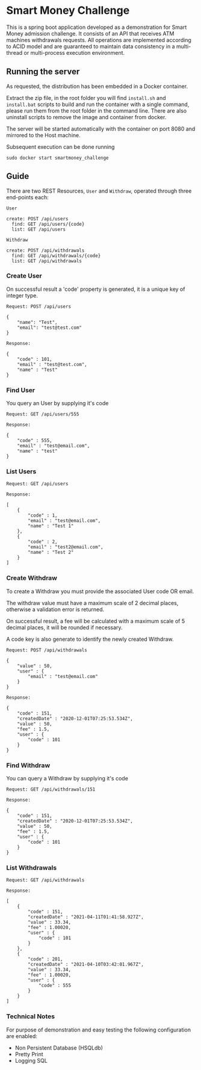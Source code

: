 # Smart Money Challenge

This is a spring boot application developed as a demonstration for Smart Money admission challenge. It consists of an API that receives ATM machines withdrawals requests. All operations are implemented according to ACID model and are guaranteed to maintain data consistency in a multi-thread or multi-process execution environment.

## Running the server

As requested, the distribution has been embedded in a Docker container. 

Extract the zip file, in the root folder you will find `install.sh` and `install.bat` scripts to build and run the container with a single command, please run them from the root folder in the command line. There are also uninstall scripts to remove the image and container from docker.

The server will be started automatically with the container on port 8080 and mirrored to the Host machine. 

Subsequent execution can be done running 

    sudo docker start smartmoney_challenge
    
## Guide

There are two REST Resources, `User` and `Withdraw`, operated through three end-points each:

    User
    
    create:	POST /api/users
      find:	GET /api/users/{code}
      list:	GET /api/users

	Withdraw
	
    create:	POST /api/withdrawals
      find:	GET /api/withdrawals/{code}
      list:	GET /api/withdrawals
      

### Create User 

On successful result a 'code' property is generated, it is a unique key of integer type.

	Request: POST /api/users
	 
    {
    	"name": "Test",
    	"email": "test@test.com"
    }

    Response:
	 
    {
		"code" : 101,
		"email" : "test@test.com",
		"name" : "Test"
	} 

### Find User

You query an User by supplying it's code

    Request: GET /api/users/555

    Response:
    
    {
		"code" : 555,
		"email" : "test@email.com",
		"name" : "test"
	}

### List Users

    Request: GET /api/users

	Response:
	
    [
    	{
			"code" : 1,
			"email" : "test@email.com",
			"name" : "Test 1"
		},
		{
			"code" : 2,
			"email" : "test2@email.com",
			"name" : "Test 2"
		}
	]

### Create Withdraw 

To create a Withdraw you must provide the associated User code OR email.

The withdraw value must have a maximum scale of 2 decimal places, otherwise a validation error is returned.

On successful result, a fee will be calculated with a maximum scale of 5 decimal places, it will be rounded if necessary. 

A code key is also generate to identify the newly created Withdraw.
	
	Request: POST /api/withdrawals
	
	{
		"value" : 50,
		"user" : {
			"email" : "test@email.com"
		}
	}

	Response:
	
	{
		"code" : 151,
		"createdDate" : "2020-12-01T07:25:53.534Z",
		"value" : 50,
		"fee" : 1.5,
		"user" : {
			"code" : 101
		}
	}

### Find Withdraw

You can query a Withdraw by supplying it's code

    Request: GET /api/withdrawals/151

    Response:
	 
	{
		"code" : 151,
		"createdDate" : "2020-12-01T07:25:53.534Z",
		"value" : 50,
		"fee" : 1.5,
		"user" : {
			"code" : 101
		}
	}

### List Withdrawals

    Request: GET /api/withdrawals

	Response:
	
	[
		{
			"code" : 151,
			"createdDate" : "2021-04-11T01:41:58.927Z",
			"value" : 33.34,
			"fee" : 1.00020,
			"user" : {
				"code" : 101
			}
		}, 
		{
		  	"code" : 201,
		  	"createdDate" : "2021-04-10T03:42:01.967Z",
		  	"value" : 33.34,
		  	"fee" : 1.00020,
		  	"user" : {
		    	"code" : 555
		  	}
		}
	]

### Technical Notes

For purpose of demonstration and easy testing the following configuration are enabled:

- Non Persistent Database (HSQLdb)
- Pretty Print
- Logging  SQL

